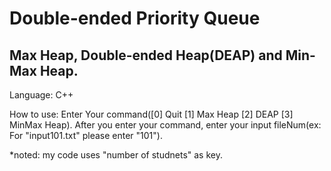 # Double-ended Priority Queue
## Max Heap, Double-ended Heap(DEAP) and Min-Max Heap. 
Language: C++

How to use: Enter Your command([0] Quit [1] Max Heap [2] DEAP [3] MinMax Heap). After you enter your command, enter your input fileNum(ex: For "input101.txt" please enter "101").

*noted: my code uses "number of studnets" as key.
